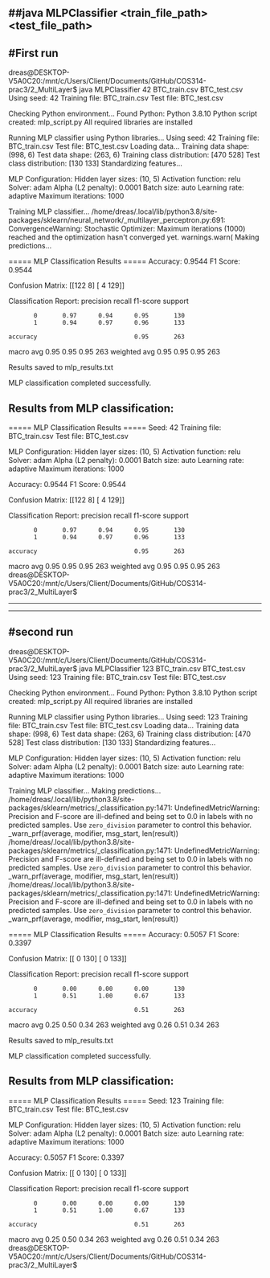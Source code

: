 
##java MLPClassifier <seed> <train_file_path> <test_file_path>
---------------
#First run 
---------------
dreas@DESKTOP-V5A0C20:/mnt/c/Users/Client/Documents/GitHub/COS314-prac3/2_MultiLayer$ java MLPClassifier 42 BTC_train.csv BTC_test.csv     
Using seed: 42
Training file: BTC_train.csv
Test file: BTC_test.csv

Checking Python environment...
Found Python: Python 3.8.10
Python script created: mlp_script.py
All required libraries are installed

Running MLP classifier using Python libraries...
Using seed: 42
Training file: BTC_train.csv
Test file: BTC_test.csv
Loading data...
Training data shape: (998, 6)
Test data shape: (263, 6)
Training class distribution: [470 528]
Test class distribution: [130 133]
Standardizing features...

MLP Configuration:
Hidden layer sizes: (10, 5)
Activation function: relu
Solver: adam
Alpha (L2 penalty): 0.0001
Batch size: auto
Learning rate: adaptive
Maximum iterations: 1000

Training MLP classifier...
/home/dreas/.local/lib/python3.8/site-packages/sklearn/neural_network/_multilayer_perceptron.py:691: ConvergenceWarning: Stochastic Optimizer: Maximum iterations (1000) reached and the optimization hasn't converged yet.
  warnings.warn(
Making predictions...

===== MLP Classification Results =====
Accuracy: 0.9544
F1 Score: 0.9544

Confusion Matrix:
[[122   8]
 [  4 129]]

Classification Report:
              precision    recall  f1-score   support

           0       0.97      0.94      0.95       130
           1       0.94      0.97      0.96       133

    accuracy                           0.95       263
   macro avg       0.95      0.95      0.95       263
weighted avg       0.95      0.95      0.95       263

Results saved to mlp_results.txt

MLP classification completed successfully.

Results from MLP classification:
----------------------------
===== MLP Classification Results =====
Seed: 42
Training file: BTC_train.csv
Test file: BTC_test.csv

MLP Configuration:
Hidden layer sizes: (10, 5)
Activation function: relu
Solver: adam
Alpha (L2 penalty): 0.0001
Batch size: auto
Learning rate: adaptive
Maximum iterations: 1000

Accuracy: 0.9544
F1 Score: 0.9544

Confusion Matrix:
[[122   8]
 [  4 129]]

Classification Report:
              precision    recall  f1-score   support

           0       0.97      0.94      0.95       130
           1       0.94      0.97      0.96       133

    accuracy                           0.95       263
   macro avg       0.95      0.95      0.95       263
weighted avg       0.95      0.95      0.95       263
dreas@DESKTOP-V5A0C20:/mnt/c/Users/Client/Documents/GitHub/COS314-prac3/2_MultiLayer$ 

---------------------------------------------------------------------------------------------------------------

---------------
#second run 
---------------

dreas@DESKTOP-V5A0C20:/mnt/c/Users/Client/Documents/GitHub/COS314-prac3/2_MultiLayer$ java MLPClassifier 123 BTC_train.csv BTC_test.csv    
Using seed: 123
Training file: BTC_train.csv
Test file: BTC_test.csv

Checking Python environment...
Found Python: Python 3.8.10
Python script created: mlp_script.py
All required libraries are installed

Running MLP classifier using Python libraries...
Using seed: 123
Training file: BTC_train.csv
Test file: BTC_test.csv
Loading data...
Training data shape: (998, 6)
Test data shape: (263, 6)
Training class distribution: [470 528]
Test class distribution: [130 133]
Standardizing features...

MLP Configuration:
Hidden layer sizes: (10, 5)
Activation function: relu
Solver: adam
Alpha (L2 penalty): 0.0001
Batch size: auto
Learning rate: adaptive
Maximum iterations: 1000

Training MLP classifier...
Making predictions...
/home/dreas/.local/lib/python3.8/site-packages/sklearn/metrics/_classification.py:1471: UndefinedMetricWarning: Precision and F-score are ill-defined and being set to 0.0 in labels with no predicted samples. Use `zero_division` parameter to control this behavior.
  _warn_prf(average, modifier, msg_start, len(result))
/home/dreas/.local/lib/python3.8/site-packages/sklearn/metrics/_classification.py:1471: UndefinedMetricWarning: Precision and F-score are ill-defined and being set to 0.0 in labels with no predicted samples. Use `zero_division` parameter to control this behavior.
  _warn_prf(average, modifier, msg_start, len(result))
/home/dreas/.local/lib/python3.8/site-packages/sklearn/metrics/_classification.py:1471: UndefinedMetricWarning: Precision and F-score are ill-defined and being set to 0.0 in labels with no predicted samples. Use `zero_division` parameter to control this behavior.
  _warn_prf(average, modifier, msg_start, len(result))

===== MLP Classification Results =====
Accuracy: 0.5057
F1 Score: 0.3397

Confusion Matrix:
[[  0 130]
 [  0 133]]

Classification Report:
              precision    recall  f1-score   support

           0       0.00      0.00      0.00       130
           1       0.51      1.00      0.67       133

    accuracy                           0.51       263
   macro avg       0.25      0.50      0.34       263
weighted avg       0.26      0.51      0.34       263

Results saved to mlp_results.txt

MLP classification completed successfully.

Results from MLP classification:
----------------------------
===== MLP Classification Results =====
Seed: 123
Training file: BTC_train.csv
Test file: BTC_test.csv

MLP Configuration:
Hidden layer sizes: (10, 5)
Activation function: relu
Solver: adam
Alpha (L2 penalty): 0.0001
Batch size: auto
Learning rate: adaptive
Maximum iterations: 1000

Accuracy: 0.5057
F1 Score: 0.3397

Confusion Matrix:
[[  0 130]
 [  0 133]]

Classification Report:
              precision    recall  f1-score   support

           0       0.00      0.00      0.00       130
           1       0.51      1.00      0.67       133

    accuracy                           0.51       263
   macro avg       0.25      0.50      0.34       263
weighted avg       0.26      0.51      0.34       263
dreas@DESKTOP-V5A0C20:/mnt/c/Users/Client/Documents/GitHub/COS314-prac3/2_MultiLayer$ 